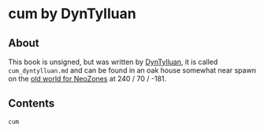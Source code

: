 # cum by DynTylluan

## About
This book is unsigned, but was written by [DynTylluan](https://namemc.com/profile/DynTylluan.1), it is called `cum_dyntylluan.md` and can be found in an oak house somewhat near spawn on the [old world for NeoZones](https://mc.neozones.club/#world-1-17-1) at 240 / 70 / -181.

## Contents
```
cum
```